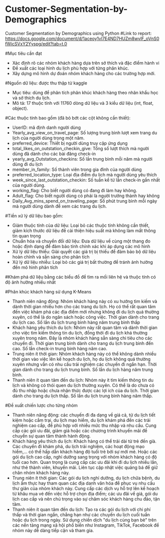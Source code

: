 # Customer-Segmentation-by-Demographics
Customer Segmentation by Demographics using Python
#Link to report: https://docs.google.com/document/d/1aceoy1vI7E4ND7HUZm8wvlF_oVnS0fWicSVxY2Yyspg/edit?tab=t.0

#Mục tiêu cần đạt
- Xác định rõ các nhóm khách hàng dựa trên sở thích và đặc điểm hành vi
- Đề xuất các loại hình du lịch phù hợp với từng phân khúc.
- Xây dựng mô hình dự đoán nhóm khách hàng cho các trường hợp mới.

#Nguồn dữ liệu: được thu thập từ kaggle 
- Mục tiêu: dùng để phân tích phân khúc khách hàng theo nhân khẩu học và sở thích du lịch.
- Mô tả: 17 thuộc tính với 11760 dòng dữ liệu và 3 kiểu dữ liệu (int, float, object).

#Các thuộc tính bao gồm (đã bỏ bớt các cột không cần thiết):

- UserID: mã định danh người dùng 
- Yearly_avg_view_on_travel_page: Số lượng trung bình lượt xem trang du lịch của người dùng trong một năm.
- preferred_device: Thiết bị người dùng truy cập ứng dụng
- total_likes_on_outstation_checkin_give: Tổng số lượt thích mà người dùng đã dành cho các bài đăng check-in 
- yearly_avg_Outstation_checkins: Số lần trung bình mỗi năm mà người dùng đi du lịch
- member_in_family: Số thành viên trong gia đình của người dùng
- preferred_location_type: Loại địa điểm du lịch mà người dùng yêu thích
- week_since_last_outstation_checkin: Số tuần kể từ lần check-in gần nhất của người dùng.
- working_flag: Cho biết người dùng có đang đi làm hay không.
- Adult_flag: Cho biết người dùng có phải là người trưởng thành hay không
- Daily_Avg_mins_spend_on_traveling_page: Số phút trung bình mỗi ngày mà người dùng dành để xem các trang du lịch.

#Tiền xử lý dữ liệu bao gồm: 

- Giảm thuộc tính của dữ liệu: Loại bỏ các thuộc tính không cần thiết, giảm kích thước dữ liệu để cải thiện hiệu suất mà không làm mất thông tin quan trọng
- Chuẩn hóa và chuyển đổi dữ liệu: Đưa dữ liệu về cùng một thang đo hoặc định dạng để đảm bảo tính chính xác khi áp dụng các mô hình
- Xử lý dữ liệu thiếu: Giải quyết các giá trị bị thiếu để đảm bảo bộ dữ liệu hoàn chỉnh và sẵn sàng cho phân tích
- Xử lý dữ liệu nhiễu: Loại bỏ các giá trị bất thường để tránh ảnh hưởng đến mô hình phân tích

#Khám phá dữ liệu bằng các biểu đồ để tìm ra mối liên hệ và thuộc tính có độ ảnh hưởng nhiều nhất

#Phân khúc khách hàng sử dụng K-Means

- Thanh niên năng động: Nhóm khách hàng này có xu hướng tìm kiếm và dành thời gian nhiều hơn cho các trang du lịch. Họ có thể rất quan tâm đến việc khám phá các địa điểm mới nhưng không đi du lịch quá thường xuyên, có thể là do ngân sách hoặc công việc. Thời gian dành cho trang du lịch cao. Số lần du lịch trung bình hàng năm trung bình thấp
- Khách hàng yêu thích du lịch: Nhóm này rất quan tâm và dành thời gian cho việc tìm kiếm thông tin du lịch, đồng thời đi du lịch khá thường xuyên trong năm. Đây là nhóm khách hàng sẵn sàng chi tiêu cho các chuyến đi. Thời gian trung bình dành cho trang du lịch trung bình đến cao. Số lần check-in trung bình hàng năm cao. 
- Trung niên ít thời gian: Nhóm khách hàng này có thể không dành nhiều thời gian vào việc lên kế hoạch du lịch, họ du lịch không quá thường xuyên nhưng vẫn có nhu cầu trải nghiệm các chuyến đi ngắn hạn. Thời gian dành cho trang du lịch trung bình. Số lần du lịch  hàng năm trung bình.
- Thanh niên ít quan tâm đến du lịch: Nhóm này ít tìm kiếm thông tin du lịch và không có thói quen du lịch thường xuyên. Có thể là do chưa có đủ thu nhập hoặc chưa nhận thức được các lợi ích của du lịch. Thời gian dành cho trang du lịch thấp. Số lần du lịch trung bình hàng năm thấp.

#Đề xuất chiến lược cho từng nhóm

- Thanh niên năng động:  các chuyến đi đa dạng về giá cả, từ du lịch tiết kiệm hoặc cắm trại, du lịch mạo hiểm, du lịch khám phá đến các trải nghiệm cao cấp, để phù hợp với nhiều mức thu nhập và nhu cầu. Cung cấp các gói ưu đãi, giảm giá hoặc các chương trình khuyến mãi để chuyển sự quan tâm thành hành động.
- Khách hàng yêu thích du lịch: Khách hàng có thể trải dài từ trẻ đến già. Các chuyến đi khám phá, du lịch trải nghiệm, các hoạt động mạo hiểm,... có thể hấp dẫn khách hàng độ tuổi trẻ bởi sự mới mẻ. Hoặc các gói du lịch cao cấp, nghỉ dưỡng sang trọng với nhóm khách hàng có độ tuổi cao hơn. Quan trọng là cung cấp các ưu đãi khi đi du lịch nhiều lần, như thẻ thành viên, khuyến mãi. Liên tục cập nhật việc quảng bá để giữ chân nhóm khách hàng này.
- Trung niên ít thời gian: Các gói du lịch nghỉ dưỡng, du lịch chữa bệnh, du lịch ẩm thực hay tham quan các địa danh văn hóa để phục vụ nhu cầu thư giãn của nhóm khách này. Cung cấp các dịch vụ hỗ trợ lên kế hoạch từ khâu mua vé đến việc hỗ trợ chọn địa điểm; các ưu đãi về giá, gói du lịch cao cấp và nên chú trọng vào sự chăm sóc khách hàng chu đáo, tận tâm.
- Thanh niên ít quan tâm đến du lịch: Tạo ra các gói du lịch với chi phí thấp và thời gian ngắn, chẳng hạn như các chuyến du lịch cuối tuần hoặc du lịch trong ngày. Sử dụng chiến dịch "du lịch cùng bạn bè" trên các nền tảng mạng xã hội phổ biến như Instagram, TikTok, Facebook để nhóm này dễ dàng tiếp cận và tham gia.



